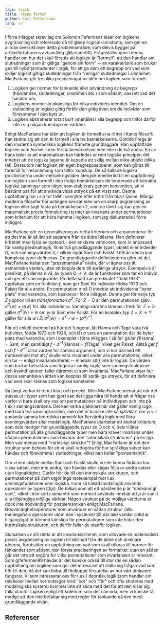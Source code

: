 ```yaml
---
tags: logik
title: Tappa formen
author: Karl Pettersson
lang: sv
---
```


I förra inlägget skrev jag om Solomon Fefermans idéer om logikens avgränsning
och refererade då till @sep-logical-constants, som ger en allmän översikt över
detta problemområde, som delvis bygger på artikelförfattarens avhandling
[@farlane00]. Frågeställningen i denna handlar om hur det skall förstås att
logiken är "formell", att den handlar om slutledningar som är giltiga "genom
sin form" -- en karakteristik som brukar ges till nybörjarstudenter i logik,
för att ge dem ett begrepp om vad som skiljer logiskt giltiga slutledningar
från "rimliga" slutledningar i allmänhet. MacFarlane gör tre olika
preciseringar av idén om logiken som formell:

1. Logiken ger normer för tänkande eller användning av begrepp (hävdanden,
   slutledningar, omdömen etc.) som sådant,
   oavsett vad det handlar om.
2. Logikens normer är okänsliga för olika individers identitet. Om en slutledning
   är logiskt giltig förblir den giltig även om de individer som förekommer i
   den byts ut.
3. Logiken abstraherar totalt bort innehållet i alla begrepp och tillför
   därför inte i sig någon kunskap om världen.

Enligt MacFarlane har idén att logiken är formell sina rötter i Kants filosofi: 
han tänkte sig att den är formell i alla tre bemärkelserna. Gottlob Frege är
den moderna symboliska logikens främste grundläggare. Han uppfattade logiken
som formell i den första bemärkelsen men inte i de två andra. En av hans idéer är
att matematiken kan härledas ur rent logiska principer: det innebär att de
logiska lagarna är kapabla att skilja mellan olika objekt (olika tal). Dessutom
har logiken sin egen begreppsapparat, som kan göras till föremål för resonemang
som tillför kunskap. De så kallade logiska positivisterna under
mellankrigstiden återgick emellertid till en uppfattning om logiken som formell
i den tredje bemärkelsen: de tenderade att betrakta logiska sanningar som något
som etablerats genom konvention, att vi bestämt oss för att använda vissa
uttryck på ett visst sätt. Denna uppfattning har i sin tur fallit i vanrykte
efter kritik från bl.a.\ Quine. Många moderna filosofer har antingen avvisat idén
om en skarp avgränsning av logiken eller tagit fasta på bemärkelsen 2, som de
tänkt sig kan ges en matematiskt precis formulering i termer av
invarians under permutationer som kriterium för att höra hemma i logiken,
som jag diskuterade i förra inlägget.

MacFarlane gör en generalisering av detta kriterium och argumenterar för att
det inte är så lätt att separera från de äldre idéerna. Han definierar
kriteriet med hjälp av typteori. I den enklaste versionen, som är anpassad för
vanlig predikatlogik, finns två grundläggande typer, objekt eller individer
$\mathrm{O}$, och sanningsvärden $\mathrm{V}$, i vilken ingår $\text{Sant}$ och
$\text{Falskt}$. Utifrån dessa kan komplexa typer definieras. De grundläggande
definitionerna görs på det MacFarlane kallar den "presemantiska" nivån, där vi
ägnar oss åt semantiska värden, utan att koppla dem till språkliga uttryck.
Exempelvis är predikat, på denna nivå, av typen
$\mathrm{O}\rightarrow\mathrm{V}$: de är funktioner som tar en individ och ger
ett sanningsvärde. På detta sätt kan predikatet "född 1973" uppfattas som en
funktion $f$, som ger $\text{Sant}$ för individer födda 1973 och
$\text{Falskt}$ för alla andra. En permutation $\sigma$ på $\mathrm{O}$ innebär
att individerna "byter plats" med varandra, som beskrevs i förra inlägget.
Denna ger för varje typ $Z$ upphov till en *transformation* $\sigma^Z$. För
$Z=\mathrm{O}$ är den permutationen själv: $\sigma^Z(w)=\sigma(w)$ för alla
individer $w$. Sanningsvärdena lämnas i fred: för $Z=\mathrm{O}$ gäller
$\sigma^Z(w)=w$ om $w$ är $\text{Sant}$ eller $\text{Falskt}$. För en komplex
typ $Z=X\rightarrow Y$ gäller för alla $w$ i $Z$: $\sigma^Z(w)=\sigma^Y\circ
w\circ(\sigma^X)^{-1}$.

För ett enkelt exempel på hur det fungerar, låt Hanna och Tage vara två
individer, födda 1973 och 1928, och låt $\sigma$ vara en permutation där de
byter plats med varandra, som i exemplet i förra inlägget. I så fall gäller
$f(\text{Hanna})=\text{Sant}$, men samtidigt
$f\circ\sigma^{-1}(\text{Hanna})=f(\text{Tage})$, vilket ger $\text{Falskt}$.
Alltså ger $f$ och $f\circ\sigma^{-1}$ olika värden för samma argument, och vi
har därmed ett motexempel mot att $f$ skulle vara invariant under alla
permutationer, vilket i sin tur -- enligt invarianskriteriet -- innebär att $f$
inte är logisk. De värden som brukar betraktas som logiska i vanlig logik, som
sanningsfunktioner och kvantifikatorer, faller däremot ut som invarianta.
MacFarlane visar hur dessa semantiska värden kan kopplas till språkliga
uttryck, för att definiera vad som skall räknas som logiska konstanter.

Så långt verkar kriteriet klart och precist. Men MacFarlane menar att när det
stavas ut i typer som han gjort kan det ligga nära till hands att vi frågar oss
varför vi bara skall bry oss om permutationer på individtypen och inte på
t.ex.\ sanningsvärdena. Det kan verka självklart när det gäller vanlig logik
med bara två sanningsvärden, men det är kanske inte så självklart om vi vill
använda samma teoretiska ramverk för flervärdig logik med flera sanningsvärden
eller modallogik. MacFarlane utarbetar ett ändrat kriterium, som dels medger
fler grundläggande typer än $\mathrm{O}$ och $\mathrm{V}$, dels tillåter
permutation på alla grundläggande typer men bara kräver invarians under sådana
permutationer som bevarar den "intrinsikala strukturen" på en typ. Men vad
menas med "intrinsikal struktur"? Enligt MacFarlane är det den struktur som
behövs för att vi skall redogöra för hur språkliga satser kan hävdas och förekomma i
slutledningar, vilket han kallar "postsemantik".

Om vi inte skiljde mellan $\text{Sant}$ och $\text{Falskt}$ skulle vi inte
kunna förklara hur vissa satser, men inte andra, kan hävdas eller sägas följa
ur andra satser utan lögnaktighet. Därför hör de till den intrinsikala
strukturen, och permutationer på dem utgör inga motexempel mot t.ex.\
sanningsfunktioner som logiska. Inom så kallad modallogik används operatorer av
typen $\Box(p)$. De tolkas som att ett påstående $p$ är "nödvändigt sant",
vilket i den sorts semantik som normalt används innebär att $p$ är sant i alla
tillgängliga möjliga världar. Någon struktur på de möjliga världarna är dock
inte nödvändig för postsemantiken enligt MacFarlane. Nödvändighetsoperatorer
som använder en sådan struktur (alla meningsfulla operatorer utom den i
systemet S5 där *alla* världar alltid är tillgängliga) är därmed känsliga för
permutationer som inte hotar den intrinsikala strukturen, och därför faller de
utanför logiken.

Slutsatsen av allt detta är att invarianskriteriet, som utlovade en matematiskt
precis avgränsning av logiken till skillnad från de äldre och dunklare idéerna,
förutsätter en uppfattning om vad som skall räknas till normer för tänkandet
som sådant, den första preciseringen av formalitet: utan en sådan går det inte
att avgöra för vilka permutationer som invariansen är relevant. Som @feferman99
hävdar är det kanske också till stor del en sådan uppfattning om logiken som
gör det intressant att ställa sig frågan vad som hör till den, då det kan bidra
till fördjupad förståelse av hur vårt tänkande fungerar. Vi som intresserar oss
för t.ex.\ deontisk logik (som handlar om relationer mellan normutsagor med
"bör" och "får" och ofta studeras med modallogiska system) kommer inte att
sluta med det för att den visar sig falla utanför logiken enligt ett kriterium
som det nämnda, men vi kanske får medge att den inte befattar sig med regler
för tänkande på den mest grundläggande nivån.

## Referenser
